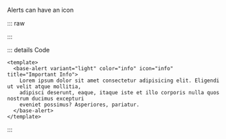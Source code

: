 Alerts can have an icon

::: raw

<ClientOnly>
  <AlertIcon />
</ClientOnly>

:::

::: details Code

```vue
<template>
  <base-alert variant="light" color="info" icon="info" title="Important Info">
    Lorem ipsum dolor sit amet consectetur adipisicing elit. Eligendi ut velit atque mollitia,
    adipisci deserunt, eaque, itaque iste et illo corporis nulla quos nostrum ducimus excepturi
    eveniet possimus? Asperiores, pariatur.
  </base-alert>
</template>
```

:::
